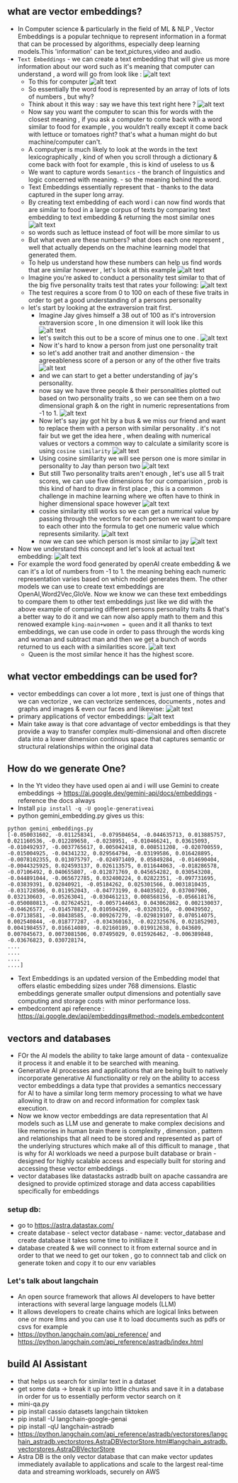 ## what are vector embeddings?

- In Computer science & particularly in the field of ML & NLP , Vector Embeddings is a popular technique to represent information in a format that can be processed by algorithms, especially deep learning models.This 'information' can be text,pictures,video and audio.
- `Text Embeddings` - we can create a text embedding that will give us more information about our word such as it's meaning that computer can understand , a word will go from look like :
  ![alt text](Images/image.png)
  - To this for computer
    ![alt text](Images/image-1.png)
  - So essentially the word food is represented by an array of lots of lots of numbers , but why?
  - Think about it this way : say we have this text right here ?
    ![alt text](Images/image-2.png)
  - Now say you want the computer to scan this for words with the closest meaning , if you ask a computer to come back with a word similar to food for example , you wouldn't really except it come back with lettuce or tomatoes right? that's what a human might do but machine/computer can't.
  - A computyer is much likely to look at the words in the text lexicographically , kind of when you scroll through a dictionary & come back with foot for example , this is kind of useless to us &
  - We want to capture words `Semantics` - the branch of linguistics and logic concerned with meaning. - so the meaning behind the word.
  - Text Embeddings essentially represent that - thanks to the data captured in the super long array.
  - By creating text embedding of each word i can now find words that are similar to food in a large corpus of texts by comparing text embedding to text embedding & returning the most similar ones
    ![alt text](Images/image-3.png)
  - so words such as lettuce instead of foot will be more similar to us
  - But what even are these numbers? what does each one represent , well that actually depends on the machine learning model that generated them.
  - To help us understand how these numbers can help us find words that are similar however , let's look at this example
    ![alt text](Images/image-4.png)
  - Imagine you're asked to conduct a personality test similar to that of the big five personality traits test that rates your following:
    ![alt text](Images/image-5.png)
  - The test requires a score from 0 to 100 on each of these five traits in order to get a good understanding of a persons personality
  - let's start by looking at the extraversion trait first.
    - Imagine Jay gives himself a 38 out of 100 as it's introversion extraversion score , In one dimension it will look like this
      ![alt text](Images/image-6.png)
    - let's switch this out to be a score of minus one to one .
      ![alt text](Images/image-7.png)
    - Now it's hard to know a person from just one personality trait
    - so let's add another trait and another dimension - the agreeableness score of a person or any of the other five traits
      ![alt text](Images/image-8.png)
    - and we can start to get a better understanding of jay's personality.
    - now say we have three people & their personalities plotted out based on two personality traits , so we can see them on a two dimensional graph & on the right in numeric representations from -1 to 1.
      ![alt text](Images/image-9.png)
    - Now let's say jay got hit by a bus & we miss our friend and want to replace them with a person with similar personality . it's not fair but we get the idea here , when dealing with numerical values or vectors a common way to calculate a similarity score is using `cosine similarity`
      ![alt text](Images/image-10.png)
    - Using cosine simlilarity we will see person one is more similar in personality to Jay than person two
      ![alt text](Images/image-11.png)
    - But still Two personality traits aren't enough , let's use all 5 trait scores, we can use five dimensions for our comparision , prob is this kind of hard to draw in first place , this is a common challenge in machine learning where we often have to think in higher dimensional space however
      ![alt text](Images/image-12.png)
    - cosine similarity still works so we can get a numrical value by passing through the vectors for each person we want to compare to each other into the formula to get one numeric value which represents similarity.
      ![alt text](Images/image-13.png)
    - now we can see which person is most similar to jay
      ![alt text](Images/image-14.png)
- Now we understand this concept and let's look at actual text embedding:
  ![alt text](Images/image-15.png)
- For example the word food generated by openAI create embedding & we can it's a lot of numbers from -1 to 1. the meaning behing each numeric representation varies based on which model generates them. The other models we can use to create text embeddings are OpenAI,Word2Vec,GloVe. Now we know we can these text embeddings to compare them to other text embeddings just like we did with the above example of comparing different persons personality traits & that's a better way to do it and we can now also apply math to them and this renowed example `king-main+women = queen` and it all thanks to text embeddings, we can use code in order to pass through the words king and woman and subtract man and then we get a bunch of words returned to us each with a similarities score.
  ![alt text](Images/image-16.png)
  - Queen is the most similar hence it has the highest score.

## what vector embeddings can be used for?

- vector embeddings can cover a lot more , text is just one of things that we can vectorize , we can vectorize sentences, documents , notes and graphs and images & even our faces and likewise:
  ![alt text](Images/image-17.png)
- primary applications of vector embeddings:
  ![alt text](Images/image-18.png)
- Main take away is that core advantage of vector embeddings is that they provide a way to transfer complex multi-dimensional and often discrete data into a lower dimension continous space that captures semantic or structural relationships within the original data

## How do we generate One?

- In the Yt video they have used open ai and i will use Gemini to create embeddings -> https://ai.google.dev/gemini-api/docs/embeddings - reference the docs always
- Install `pip install -q -U google-generativeai`
- python gemini_embedding.py gives us this:

```
python gemini_embeddings.py
[-0.050031602, -0.011258341, -0.079504654, -0.044635713, 0.013885757, 0.021160536, -0.012289658, -0.0238951, -0.010466241, 0.03615093, -0.010492937, -0.0037765617, 0.005042418, 0.008511208, -0.020700559, -0.015004925, -0.04341232, 0.029564794, -0.03199586, 0.016428895, -0.0078102355, 0.013075797, -0.024971409, 0.05849284, -0.014690404, -0.0044325925, 0.024593137, 0.026113575, 0.011644063, -0.018286578, -0.07106492, 0.040655807, -0.012871769, 0.045654282, 0.030543208, -0.044891044, -0.065672785, 0.032400224, 0.02822351, -0.097731695, -0.03839391, 0.02840921, -0.05184262, 0.025301566, 0.0031810435, -0.031728506, 0.011952043, -0.04773199, 0.04035022, 0.037007906, 0.032130603, -0.05263041, -0.030461213, 0.008568156, -0.056618176, -0.050080813, -0.027624521, -0.0057144663, 0.043062862, 0.002130037, -0.04626577, -0.014578827, 0.010504269, -0.03203156, -0.00439502, -0.07138581, -0.08438585, -0.009267279, -0.029819107, 0.070514075, 0.002540844, -0.018777287, -0.034360163, -0.022325676, 0.021852903, 0.0041984557, 0.016614089, -0.02160189, 0.019912638, 0.043609, 0.007045673, 0.0073081506, 0.07495029, 0.015926462, -0.006389848, -0.03676823, 0.030728174,
....
....
....
....]
```

- Text Embeddings is an updated version of the Embedding model that offers elastic embedding sizes under 768 dimensions. Elastic embeddings generate smaller output dimensions and potentially save computing and storage costs with minor performance loss.
- embedcontent api reference : https://ai.google.dev/api/embeddings#method:-models.embedcontent

## vectors and databases

- FOr the AI models the ability to take large amount of data - contexualize it process it and enable it to be searched with meaning.
- Generative AI processes and applications that are being built to natively incorporate generative AI functionality or rely on the ability to access vector embeddings a data type that provides a semantics neccessary for AI to have a similar long term memory processing to what we have allowing it to draw on and record information for complex task execution.
- Now we know vector embeddings are data representation that AI models such as LLM use and generate to make complex decisions and like memories in human brain there is complexity , dimension , pattern and relationships that all need to be stored and represented as part of the underlying structures which make all of this difficult to manage , that is why for AI workloads we need a purpose built database or brain - designed for highly scalable access and especially built for storing and accessing these vector embeddings .
- vector databases like datastacks astradb built on apache cassandra are designed to provide optimized storage and data access capabilities specifically for embeddings

### setup db:
- go to https://astra.datastax.com/
- create database - select vector database - name: vector_database and create database it takes some time to initiliaze it
- database created & we will connect to it from external source and in order to that we need to get our token  , go to connnect tab and click on generate token and copy it to our env variables


### Let's talk about langchain
- An open source framework that allows AI developers to have better interactions with several large language models (LLM)
- It allows developers to create chains which are logical links between one or more llms and you can use it to load documents such as pdfs or csvs for example 
- https://python.langchain.com/api_reference/ and https://python.langchain.com/api_reference/astradb/index.html

## build AI Assistant
- that helps us search for similar text in a dataset
- get some data -> break it up into little chunks and save it in a database in order for us to essentially perform vector search on it
- mini-qa.py
- pip install cassio datasets langchain tiktoken
- pip install -U langchain-google-genai
- pip install -qU langchain-astradb
- https://python.langchain.com/api_reference/astradb/vectorstores/langchain_astradb.vectorstores.AstraDBVectorStore.html#langchain_astradb.vectorstores.AstraDBVectorStore
- Astra DB is the only vector database that can make vector updates immediately available to applications and scale to the largest real-time data and streaming workloads, securely on AWS